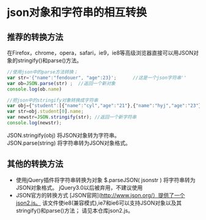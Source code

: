 # json对象和字符串的相互转换
## 推荐的转换方法
在Firefox，chrome，opera，safari，ie9，ie8等高级浏览器直接可以用JSON对象的stringify()和parse()方法。
```JavaScript
//使用json中的parse方法转换；
var str='{"name":"fendouer", "age":23}';      //这是一个json字符串''
var ob=JSON.parse(str) ;  //返回一个新对象
console.log(ob.name)

//把json中的stringify对象转换成字符串 
var obj={"student":[{"name":"cyl","age":"21"},{"name":"hyj","age":"23"}]};      //这是一个json对象
var str=obj.student[0].name;
var newstr=JSON.stringify(str); //返回一个新字符串
console.log(newstr);
```

JSON.stringify(obj)       将JSON对象转为字符串。<br />
JSON.parse(string)       将字符串转为JSON对象格式。
## 其他的转换方法
* 使用jQuery插件将字符串转换为对象
$.parseJSON( jsonstr )      将字符串转为JSON对象格式。
jQuery3.0以后被弃用，不建议使用
* JSON官方的转换方式
[JSON官网](http://www.json.org/）提供了一个json2.js。
该文件使ie8(兼容模式),ie7和ie6可以支持JSON对象以及其stringify()和parse()方法； 
请见本仓库json2.js。
